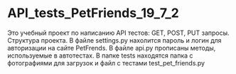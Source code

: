 # API_tests_PetFriends_19_7_2
Это учебный проект по написанию API тестов: GET, POST, PUT запросы.
Структура проекта.
В файле settings.py нахолится пароль и логин для авторизации на сайте PetFrends.
В файле api.py прописаны методы, используемые в автотестах.
В папке tests находятся папка с фотографиями для загрузок и файл с тестами test_pet_friends.py
